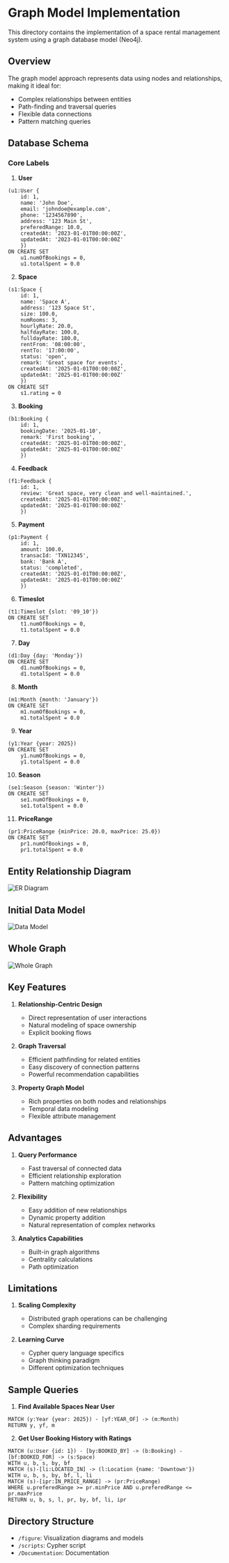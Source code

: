 # Graph Model Implementation

This directory contains the implementation of a space rental management system using a graph database model (Neo4j).

## Overview

The graph model approach represents data using nodes and relationships, making it ideal for:
- Complex relationships between entities
- Path-finding and traversal queries
- Flexible data connections
- Pattern matching queries

## Database Schema

### Core Labels

1. **User**
```cypher
(u1:User {
    id: 1, 
    name: 'John Doe', 
    email: 'johndoe@example.com', 
    phone: '1234567890', 
    address: '123 Main St', 
    preferedRange: 10.0, 
    createdAt: '2023-01-01T00:00:00Z', 
    updatedAt: '2023-01-01T00:00:00Z'
    })
ON CREATE SET
    u1.numOfBookings = 0,
    u1.totalSpent = 0.0
```

2. **Space**
```cypher
(s1:Space {
    id: 1, 
    name: 'Space A', 
    address: '123 Space St', 
    size: 100.0, 
    numRooms: 3, 
    hourlyRate: 20.0, 
    halfdayRate: 100.0, 
    fulldayRate: 180.0, 
    rentFrom: '08:00:00', 
    rentTo: '17:00:00', 
    status: 'open', 
    remark: 'Great space for events',
    createdAt: '2025-01-01T00:00:00Z', 
    updatedAt: '2025-01-01T00:00:00Z'
    })
ON CREATE SET
    s1.rating = 0
```

3. **Booking**
```cypher
(b1:Booking {
    id: 1, 
    bookingDate: '2025-01-10', 
    remark: 'First booking', 
    createdAt: '2025-01-01T00:00:00Z', 
    updatedAt: '2025-01-01T00:00:00Z'
    })
```

4. **Feedback**
```cypher
(f1:Feedback {
    id: 1, 
    review: 'Great space, very clean and well-maintained.',
    createdAt: '2025-01-01T00:00:00Z', 
    updatedAt: '2025-01-01T00:00:00Z'
    })
```

5. **Payment**
```cypher
(p1:Payment {
    id: 1, 
    amount: 100.0, 
    transacId: 'TXN12345', 
    bank: 'Bank A', 
    status: 'completed', 
    createdAt: '2025-01-01T00:00:00Z', 
    updatedAt: '2025-01-01T00:00:00Z'
    })
```

6. **Timeslot**
```cypher
(t1:Timeslot {slot: '09_10'})
ON CREATE SET
    t1.numOfBookings = 0,
    t1.totalSpent = 0.0
```

7. **Day**
```cypher
(d1:Day {day: 'Monday'})
ON CREATE SET
    d1.numOfBookings = 0,
    d1.totalSpent = 0.0
```

8. **Month**
```cypher
(m1:Month {month: 'January'})
ON CREATE SET
    m1.numOfBookings = 0,
    m1.totalSpent = 0.0
```

9. **Year**
```cypher
(y1:Year {year: 2025})
ON CREATE SET
    y1.numOfBookings = 0,
    y1.totalSpent = 0.0
```

10. **Season**
```cypher
(se1:Season {season: 'Winter'})
ON CREATE SET
    se1.numOfBookings = 0,
    se1.totalSpent = 0.0
```

11. **PriceRange**
```cypher
(pr1:PriceRange {minPrice: 20.0, maxPrice: 25.0})
ON CREATE SET
    pr1.numOfBookings = 0,
    pr1.totalSpent = 0.0
```

## Entity Relationship Diagram

![ER Diagram](figure/ER_GraphModel.png)

## Initial Data Model

![Data Model](figure/graph_data_model.png)

## Whole Graph

![Whole Graph](figure/full_graph_visualization.png)

## Key Features

1. **Relationship-Centric Design**
   - Direct representation of user interactions
   - Natural modeling of space ownership
   - Explicit booking flows

2. **Graph Traversal**
   - Efficient pathfinding for related entities
   - Easy discovery of connection patterns
   - Powerful recommendation capabilities

3. **Property Graph Model**
   - Rich properties on both nodes and relationships
   - Temporal data modeling
   - Flexible attribute management

## Advantages

1. **Query Performance**
   - Fast traversal of connected data
   - Efficient relationship exploration
   - Pattern matching optimization

2. **Flexibility**
   - Easy addition of new relationships
   - Dynamic property addition
   - Natural representation of complex networks

3. **Analytics Capabilities**
   - Built-in graph algorithms
   - Centrality calculations
   - Path optimization

## Limitations

1. **Scaling Complexity**
   - Distributed graph operations can be challenging
   - Complex sharding requirements

2. **Learning Curve**
   - Cypher query language specifics
   - Graph thinking paradigm
   - Different optimization techniques

## Sample Queries

1. **Find Available Spaces Near User**
```cypher
MATCH (y:Year {year: 2025}) - [yf:YEAR_OF] -> (m:Month)
RETURN y, yf, m
```

2. **Get User Booking History with Ratings**
```cypher
MATCH (u:User {id: 1}) - [by:BOOKED_BY] -> (b:Booking) - [bf:BOOKED_FOR] -> (s:Space)
WITH u, b, s, by, bf
MATCH (s)-[li:LOCATED_IN] -> (l:Location {name: 'Downtown'})
WITH u, b, s, by, bf, l, li 
MATCH (s)-[ipr:IN_PRICE_RANGE] -> (pr:PriceRange)
WHERE u.preferedRange >= pr.minPrice AND u.preferedRange <= pr.maxPrice
RETURN u, b, s, l, pr, by, bf, li, ipr
```

## Directory Structure

- `/figure`: Visualization diagrams and models
- `/scripts`: Cypher script
- `/Documentation`: Documentation
